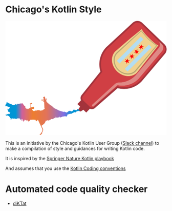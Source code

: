 # Chicago's Kotlin Style

![A Chicago flagged ketchup bottle dripping in a the pattern of Kotlin island with the Kotlin's logo colors](./images/logo.svg)

This is an initiative by the Chicago's Kotlin User Group ([Slack channel](https://app.slack.com/client/T09229ZC6/C5GGU291C)) 
to make a compilation of style and guidances for writing Kotlin code.

It is inspired by the [Springer Nature Kotlin playbook](https://github.com/springernature/kotlin-playbook)

And assumes that you use the [Kotlin Coding conventions](https://kotlinlang.org/docs/reference/coding-conventions.html)

# Automated code quality checker

- [diKTat](https://github.com/cqfn/diKTat)
